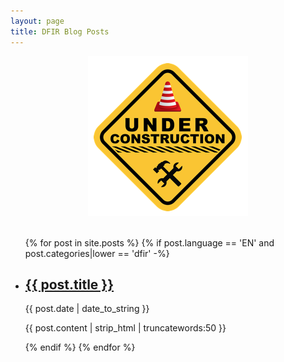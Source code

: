```yaml
---
layout: page
title: DFIR Blog Posts
---
```



<img title="Under Construction" src="/assets/under-construction.png" style="display:block; margin-right:auto; margin-left:auto; padding-bottom:20px;">

<ul >
    {% for post in site.posts %}
      {% if post.language == 'EN' and post.categories|lower == 'dfir' -%}
        <li>
            <h2><a href="{{ post.url | prepend: site.baseurl | replace: '//', '/' }}">{{ post.title }}</a></h2>
            <time datetime="{{ post.date | date_to_xmlschema }}">{{ post.date | date_to_string }}</time>
            <p>{{ post.content | strip_html | truncatewords:50 }}</p>
        </li>
      {% endif %}
    {% endfor %}
</ul>
